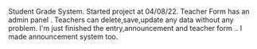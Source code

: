 Student Grade System.
Started project at 04/08/22.
Teacher Form has an admin panel .
Teachers can delete,save,update any data without any problem.
I'm just finished the entry,announcement and teacher form ..
I made announcement system too.
